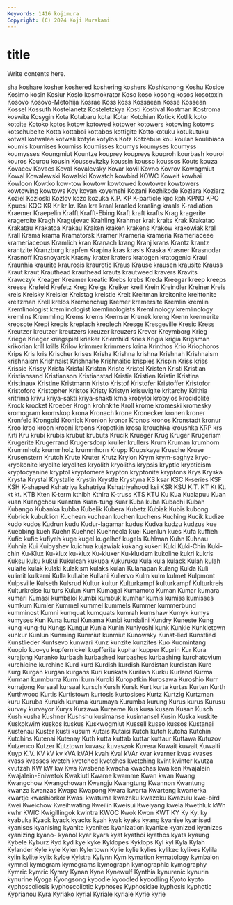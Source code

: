 ```yaml
---
Keywords: 1416 kojimura
Copyright: (C) 2024 Koji Murakami
---
```


# title

Write contents here.



sha koshare kosher koshered koshering koshers Koshkonong
Koshu Kosice Kosimo kosin Kosiur Koslo kosmokrator Koso koso kosong
kosos kosotoxin Kosovo Kosovo-Metohija Kosrae Koss koss Kossaean Kosse Kossean
Kossel Kossuth Kostelanetz Kosteletzkya Kosti Kostival Kostman Kostroma koswite Kosygin
Kota Kotabaru kotal Kotar Kotchian Kotick Kotlik koto kotoite Kotoko
kotos kotow kotowed kotower kotowers kotowing kotows kotschubeite Kotta kottaboi
kottabos kottigite Kotto kotuku kotukutuku kotwal kotwalee kotwali kotyle kotylos
Kotz Kotzebue kou koulan koulibiaca koumis koumises koumiss koumisses koumys
koumyses koumyss koumysses Koungmiut Kountze kouprey koupreys kouproh kourbash kouroi
kouros Kourou kousin Koussevitzky koussin kousso koussos Kouts kouza Kovacev
Kovacs Koval Kovalevsky Kovar kovil Kovno Kovrov Kowagmiut Kowal Kowalewski
Kowalski Kowatch kowbird KOWC Koweit kowhai Kowloon Kowtko kow-tow kowtow
kowtowed kowtower kowtowers kowtowing kowtows Koy koyan koyemshi Kozani Kozhikode
Koziara Koziarz Koziel Kozloski Kozlov kozo kozuka K.P. KP K-particle
kpc kph KPNO KPO Kpuesi KQC KR Kr kr kr.
Kra kra kraal kraaled kraaling kraals K-radiation Kraemer Kraepelin Krafft
Krafft-Ebing Kraft kraft krafts Krag kragerite krageroite Kragh Kragujevac Krahling
Krahmer krait kraits Krak Krakatao Krakatau Krakatoa Krakau Kraken kraken
krakens Krakow krakowiak kral Krall Krama krama Kramatorsk Kramer Krameria
krameria Krameriaceae krameriaceous Kramlich kran Kranach krang Kranj krans Krantz
krantz krantzite Kranzburg krapfen Krapina kras krasis Kraska Krasner Krasnodar
Krasnoff Krasnoyarsk Krasny krater kraters kratogen kratogenic Kraul Kraunhia kraurite
kraurosis kraurotic Kraus Krause krausen krausite Krauss Kraut kraut Krauthead
krauthead krauts krautweed kravers Kravits Krawczyk Kreager Kreamer kreatic Krebs
krebs Kreda Kreegar kreep kreeps kreese Krefeld Krefetz Kreg Kreigs
Kreiker kreil Krein Kreindler Kreiner Kreis kreis Kreisky Kreisler Kreistag
kreistle Kreit Kreitman kreitonite kreittonite kreitzman Krell krelos Kremenchug Kremer
kremersite Kremlin kremlin Kremlinologist kremlinologist kremlinologists Kremlinology kremlinology kremlins Kremmling
Krems krems Kremser Krenek kreng Krenn krennerite kreosote Krepi krepis
kreplach kreplech Kresge Kresgeville Kresic Kress Kreutzer kreutzer kreutzers kreuzer
kreuzers Krever Kreymborg Krieg Kriege Krieger kriegspiel krieker Kriemhild Kries
Krigia krigia Krigsman krikorian krill krills Krilov krimmer krimmers krina
Krinthos Krio Kriophoros Krips Kris kris Krischer krises Krisha Krishna
krishna Krishnah Krishnaism krishnaism Krishnaist Krishnaite Krishnaitic krispies Krispin Kriss
kriss Krissie Krissy Krista Kristal Kristan Kriste Kristel Kristen Kristi
Kristian Kristiansand Kristianson Kristianstad Kristie Kristien Kristin Kristina Kristinaux Kristine
Kristmann Kristo Kristof Kristofer Kristoffer Kristofor Kristoforo Kristopher Kristos Kristy
Kristyn krisuvigite kritarchy Krithia kritrima krivu kriya-sakti kriya-shakti krna krobyloi
krobylos krocidolite Krock krocket Kroeber Krogh krohnkite Kroll krome kromeski
kromesky kromogram kromskop krona Kronach krone Kronecker kronen kroner Kronfeld
Krongold Kronick Kronion kronor Kronos kronos Kronstadt kronur Kroo kroo
kroon krooni kroons Kropotkin krosa krouchka kroushka KRP krs Krti
Kru krubi krubis krubut krubuts Krucik Krueger Krug Kruger Krugerism
Krugerite Krugerrand Krugersdorp kruller krullers Krum Kruman krumhorn Krummholz krummholz
krummhorn Krupp Krupskaya Krusche Kruse Krusenstern Krutch Krute Kruter Krutz
Krylon Krym krym-saghyz kryo- kryokonite kryolite kryolites kryolith kryoliths krypsis
kryptic krypticism kryptocyanine kryptol kryptomere krypton kryptonite kryptons Krys Kryska
Krysta Krystal Krystalle Krystin Krystle Krystyna KS ksar KSC K-series
KSF KSH K-shaped Kshatriya kshatriya Kshatriyahood ksi KSR KSU K.T.
KT Kt Kt. kt kt. KTB Kten K-term kthibh Kthira
K-truss KTS KTU Ku Kua Kualapuu Kuan kuan Kuangchou Kuantan
Kuan-tung Kuar Kuba kuba Kubachi Kuban Kubango Kubanka kubba Kubelik
Kubera Kubetz Kubiak Kubis kubong Kubrick kubuklion Kuchean kuchean kuchen
kuchens Kuching Kucik kudize kudo kudos Kudrun kudu Kudur-lagamar kudus
Kudva kudzu kudzus kue Kuebbing kueh Kuehn Kuehnel Kuehneola kuei
Kuenlun kues Kufa kuffieh Kufic kufic kufiyeh kuge kugel kugelhof
kugels Kuhlman Kuhn Kuhnau Kuhnia Kui Kuibyshev kuichua kujawiak kukang
kukeri Kuki Kuki-Chin Kuki-chin Ku-Klux Ku-klux ku-klux Ku-kluxer Ku-kluxism kukoline
kukri kukris Kuksu kuku kukui Kukulcan kukupa Kukuruku Kula kula
kulack Kulah kulah kulaite kulak kulaki kulakism kulaks kulan Kulanapan
kulang Kulda Kuli kulimit kulkarni Kulla kullaite Kullani Kullervo Kulm
kulm kulmet Kulpmont Kulpsville Kulseth Kulsrud Kultur kultur Kulturkampf kulturkampf
Kulturkreis Kulturkreise kulturs Kulun Kum Kumagai Kumamoto Kuman Kumar kumara
kumari Kumasi kumbaloi kumbi kumbuk kumhar kumis kumiss kumisses kumkum
Kumler Kummel kummel kummels Kummer kummerbund kumminost Kumni kumquat kumquats
kumrah kumshaw Kumyk kumys kumyses Kun Kuna kunai Kunama Kunbi
kundalini Kundry Kuneste Kung kung kung-fu Kungs Kungur Kunia Kunin
Kuniyoshi kunk Kunkle Kunkletown kunkur Kunlun Kunming Kunmiut kunmiut Kunowsky
Kunst-lied Kunstlied Kunstlieder Kuntsevo kunwari Kunz kunzite kunzites Kuo Kuomintang
Kuopio kuo-yu kupfernickel kupfferite kuphar kupper Kuprin Kur Kura kurajong
Kuranko kurbash kurbashed kurbashes kurbashing kurchatovium kurchicine kurchine Kurd kurd
Kurdish kurdish Kurdistan kurdistan Kure Kurg Kurgan kurgan kurgans Kuri
kurikata Kurilian Kurku Kurland Kurma Kurman kurmburra Kurmi kurn Kuroki
Kuropatkin Kurosawa Kuroshio Kurr kurrajong Kursaal kursaal kursch Kursh Kursk
Kurt kurta kurtas Kurten Kurth Kurthwood Kurtis Kurtistown kurtosis kurtosises
Kurtz Kurtzig Kurtzman kuru Kuruba Kurukh kuruma kurumaya Kurumba kurung
Kurus kurus Kurusu kurvey kurveyor Kurys Kurzawa Kurzeme Kus kusa
kusam Kusan Kusch Kush kusha Kushner Kushshu kusimanse kusimansel Kusin
Kuska kuskite Kuskokwim kuskos kuskus Kuskwogmiut Kussell kusso kussos Kustanai
Kustenau Kuster kusti kusum Kutais Kutaisi Kutch kutch kutcha Kutchin
Kutchins Kutenai Kutenay Kuth kutta kuttab kuttar kuttaur Kuttawa Kutuzov
Kutzenco Kutzer Kutztown kuvasz kuvaszok Kuvera Kuwait kuwait Kuwaiti Kuyp
K.V. KV kV kv kVA kVAH kvah Kval kVAr kvar
kvarner kvas kvases kvass kvasses kvetch kvetched kvetches kvetching kvint
kvinter kvutza kvutzah KW kW kw Kwa Kwabena kwacha kwachas
kwaiken Kwajalein Kwajalein-Eniwetok Kwakiutl Kwame kwamme Kwan kwan Kwang Kwangchow
Kwangchowan Kwangju Kwangtung Kwannon Kwantung kwanza kwanzas Kwapa Kwapong Kwara
kwarta Kwarteng kwarterka kwartje kwashiorkor Kwasi kwatuma kwaznku kwazoku Kwazulu
kwe-bird Kwei Kweichow Kweihwating Kweilin Kweisui Kweiyang kwela Kwethluk kWh
kwhr KWIC Kwigillingok kwintra KWOC Kwok Kwon KWT KY Ky
Ky. ky kyabuka Kyack kyack kyacks kyah kyak kyaks kyang
kyanise kyanised kyanises kyanising kyanite kyanites kyanization kyanize kyanized kyanizes
kyanizing kyano- kyanol kyar kyars kyat kyathoi kyathos kyats kyaung
Kybele Kyburz Kyd kyd kye kyke Kyklopes Kyklops Kyl kyl
Kyla Kylah Kylander Kyle kyle Kylen Kylertown Kylie kylie kylies
kylikec kylikes Kylila kylin kylite kylix kyloe Kylstra Kylynn Kym
kymation kymatology kymbalon kymnel kymogram kymograms kymograph kymographic kymography Kymric
kymric Kymry Kynan Kyne Kynewulf Kynthia kynurenic kynurin kynurine Kyoga
Kyongsong kyoodle kyoodled kyoodling Kyoto kyoto kyphoscoliosis kyphoscoliotic kyphoses Kyphosidae
kyphosis kyphotic Kyprianou Kyra Kyriako kyrial Kyriale kyriale Kyrie kyrie

